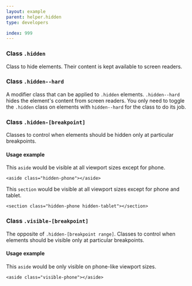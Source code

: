 ```yaml
---
layout: example
parent: helper.hidden
type: developers

index: 999
---
```


### Class `.hidden`

Class to hide elements. Their content is kept available to screen readers.

### Class `.hidden--hard`

A modifier class that can be applied to `.hidden` elements. `.hidden--hard` hides the element's content from screen readers. You only need to toggle the `.hidden` class on elements with `hidden--hard` for the class to do its job.

### Class `.hidden-[breakpoint]`

Classes to control when elements should be hidden only at particular breakpoints.

#### Usage example

This `aside` would be visible at all viewport sizes except for phone.

    <aside class="hidden-phone"></aside>

This `section` would be visible at all viewport sizes except for phone and tablet.

    <section class="hidden-phone hidden-tablet"></section>

### Class `.visible-[breakpoint]`

The opposite of `.hidden-[breakpoint range]`. Classes to control when elements should be visible only at particular breakpoints.

#### Usage example

This `aside` would be only visible on phone-like viewport sizes.

    <aside class="visible-phone"></aside>
